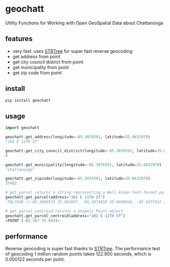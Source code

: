 # geochatt
Utility Functions for Working with Open GeoSpatial Data about Chattanooga

## features
- very fast: uses [STRTree](https://shapely.readthedocs.io/en/2.0.4/strtree.html) for super fast reverse geocoding
- get address from point
- get city council district from point
- get municipality from point
- get zip code from point

## install
```sh
pip install geochatt
```

## usage
```py
import geochatt

geochatt.get_address(longitude=-85.3076591, latitude=35.0432979)
"101 E 11TH ST"

geochatt.get_city_council_district(longitude=-85.3076591, latitude=35.0432979)
8

geochatt.get_municipality(longitude=-85.3076591, latitude=35.0432979)
"Chattanooga"

geochatt.get_zipcode(longitude=-85.3076591, latitude=35.0432979)
37402

# get_parcel returns a string representing a Well-known text-format polygon
geochatt.get_parcel(address="101 E 11TH ST")
'POLYGON ((-85.3069572 35.043897, -85.3074818 35.0440926, -85.3075952 35.0438743, -85.3078311 35.0434433, -85.3073192 35.0432494, -85.3069718 35.0438707, -85.3069572 35.043897))'

# get_parcel_centroid returns a Shapely Point object
geochatt.get_parcel_centroid(address="101 E 11TH ST")
<POINT (-85.307 35.044)>
```

## performance
Reverse geocoding is super fast thanks to [STRTree](https://shapely.readthedocs.io/en/2.0.4/strtree.html).
The performance test of geocoding 1 million random points takes 122.900 seconds, which is 0.000122 seconds per point.
